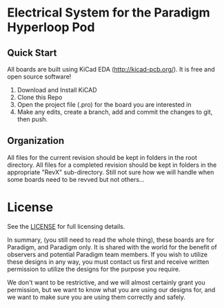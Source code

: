 # Electrical System for the Paradigm Hyperloop Pod

## Quick Start

All boards are built using KiCad EDA (http://kicad-pcb.org/).  It is free and open source software!

1. Download and Install KiCAD
2. Clone this Repo
3. Open the project file (.pro) for the board you are interested in
4. Make any edits, create a branch, add and commit the changes to git, then push. 

## Organization

All files for the current revision should be kept in folders in the root directory.
All files for a completed revision should be kept in folders in the appropriate "RevX" sub-directory.
Still not sure how we will handle when some boards need to be revved but not others...

# License

See the [LICENSE](LICENSE) for full licensing details.

In summary, (you still need to read the whole thing), these boards are for Paradigm, 
and Paradigm only. It is shared with the world for the benefit of observers and 
potential Paradigm team members. If you wish to utilize these designs in any
way, you must contact us first and receive written permission to utilize the
designs for the purpose you require. 

We don't want to be restrictive, and we will almost certainly grant you permission,
but we want to know what you are using our designs for, and we want to make sure
you are using them correctly and safely.
